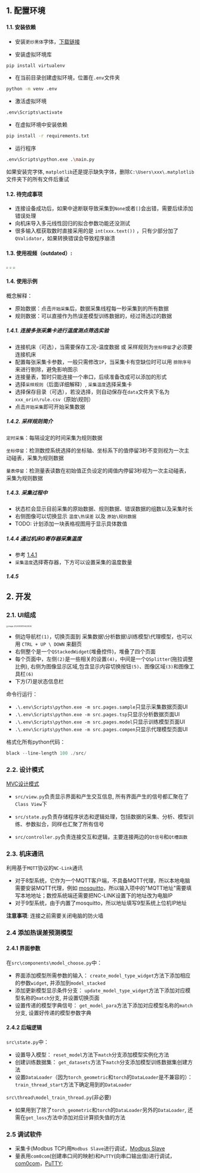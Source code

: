 ## 1. 配置环境

#### 1.1. 安装依赖

- 安装`更纱黑体`字体，[下载链接](https://mirrors.tuna.tsinghua.edu.cn/github-release/be5invis/Sarasa-Gothic/Sarasa%20Gothic%2C%20Version%201.0.21/SarasaUiSC-TTF-1.0.21.7z)

- 安装虚拟环境库
```bash
pip install virtualenv
```
- 在当前目录创建虚拟环境，位置在`.env`文件夹
```bash
python -m venv .env
```
- 激活虚拟环境
```bash
.env\Scripts\activate
```
- 在虚拟环境中安装依赖
```bash
pip install -r requirements.txt
```
- 运行程序
```bash
.env\Scripts\python.exe .\main.py   
```

如果安装完字体, `matplotlib`还是提示缺失字体，删除`C:\Users\xxx\.matplotlib`文件夹下的所有文件后重试

#### 1.2. 待完成事项

- 连接设备成功后，如果中途断联导致采集到`None`或者`[]`会出错，需要后续添加错误处理
- 向机床导入多元线性回归的拟合参数功能还没测试
- 很多输入框获取数时直接采用的是 `int(xxx.text())` ，只有少部分加了`QValidator`，如果转换错误会导致程序崩溃

#### 1.3. 使用视频（outdated）:

<img src="doc/sample.gif" style="zoom:33%;" />

<img src="doc/tsp.gif" style="zoom:33%;" />

<img src="doc/model.gif" style="zoom:33%;" />

#### 1.4. 使用示例

概念解释：

- 原始数据：点击`开始采集`后，数据采集线程每一秒采集到的所有数据
- 规则数据：可以直接作为热误差模型训练数据的，经过筛选过的数据

##### 1.4.1. 连接多张采集卡进行温度测点筛选实验

- 连接机床（可选），当需要保存工况-温度数据 或 采样规则为`坐标停留`才必须要连接机床
- 配置每张采集卡参数，一般只需修改`IP`，当采集卡有空缺位时可以用 `排除序号` 来进行剔除，避免影响图示
- 连接量表，暂时只能连接一个串口，后续准备改成可以添加的形式
- 选择`采样规则`（后面详细解释）, `采集温度`选择采集卡
- 选择保存目录（可选），若没选择，则自动保存在`data`文件夹下名为`xxx_orin\rule.csv`（原始\规则）
- 点击`开始采集`即可开始采集数据

##### 1.4.2. 采样规则简介

`定时采集`：每隔设定的时间采集为规则数据

`坐标停留`：检测数控系统选择的坐标轴、坐标系下的值停留3秒不变则视为一次主动碰表，采集为规则数据

`量表停留`：检测量表读数在初始值正负设定的阈值内停留3秒视为一次主动碰表，采集为规则数据

##### 1.4.3. 采集过程中

- 状态栏会显示目前采集的原始数据、规则数据、错误数据的组数以及采集时长
- 右侧图像可以切换显示 `温度\热误差` 以及 `原始\规则数据`
- TODO: 计划添加一块表格视图用于显示具体数值

##### 1.4.4 通过机床G寄存器采集温度

- 参考 [1.4.1](#141-连接多张采集卡进行温度测点筛选实验)
- `采集温度`选择寄存器，下方可以设置采集的温度数量

##### 1.4.5 

## 2. 开发

### 2.1. UI组成

<img src="doc/layout.png" alt="image-20240909154620636" style="zoom:33%;" />

- 侧边导航栏`(1)`，切换页面到 采集数据\分析数据\训练模型\代理模型，也可以用 `CTRL + UP \ DOWN` 来翻页
- 右侧整个是一个`QStackedWidget`(堆叠控件)，堆叠了四个页面
- 每个页面中，左侧`(2)`是一些相关的设置`(4)`，中间是一个`QSplitter`(拖拉调整比例), 右侧为图像显示区域,包含显示内容切换按钮`(5)`、图像区域`(3)`和图像工具栏`(6)`
- 下方(7)是状态信息栏

命令行运行：

- `.\.env\Scripts\python.exe -m src.pages.sample`只显示采集数据页面UI
- `.\.env\Scripts\python.exe -m src.pages.tsp`只显示分析数据页面UI
- `.\.env\Scripts\python.exe -m src.pages.model`只显示训练模型页面UI
- `.\.env\Scripts\python.exe -m src.pages.compen`只显示代理模型页面UI

格式化所有python代码：

```powershell
black --line-length 100 ./src/
```

### 2.2. 设计模式

[MVC设计模式](https://www.runoob.com/design-pattern/mvc-pattern.html)

- `src/view.py`负责显示界面和产生交互信息, 所有界面产生的信号都汇聚在了`Class View`下

- `src/state.py`负责存储程序状态和逻辑处理，包括数据的采集、分析、模型训练、参数拟合，同样也汇聚了所有信号

- `src/controller.py`负责连接交互和逻辑，主要连接两边的`Qt信号`和`Qt槽函数`

### 2.3. 机床通讯

利用基于`MQTT`协议的`NC-Link`通讯

- 对于8型系统，它作为一个MQTT客户端，不具备MQTT代理，所以本地电脑需要安装MQTT代理，例如 [mosquitto](https://mosquitto.org/)，所以输入项中的"MQTT地址"需要填写本地地址；数控系统端还需要把NC-LINK设置下的地址改为电脑IP
- 对于9型系统，由于内置了mosquitto，所以地址填写9型系统上位机IP地址

**注意事项**: 连接之前需要关闭电脑的防火墙

### 2.4 添加热误差预测模型

#### 2.4.1 界面参数

在`src\components\model_choose.py`中：

- 界面添加模型所需参数的输入：
`create_model_type_widget`方法下添加相应的参数`widget`, 并添加到`model_stacked`
- 添加更新模型显示条件分支：
`update_model_type_widget`方法下添加对应模型名称的`match`分支, 并设置切换页面
- 设置传递的模型字典信号：
`get_model_para`方法下添加对应模型名称的`match`分支, 设置好传递的模型参数字典

#### 2.4.2 后端逻辑

`src\state.py`中：

- 设置导入模型：
`reset_model`方法下`match`分支添加模型实例化方法
- 创建训练数据集：
`get_datasets`方法下`match`分支添加模型训练数据集创建方法
- 设置`DataLoader`（因为`torch_geometric`和`torch`的`DataLoader`是不兼容的）：
`train_thread_start`方法下确定用到的`DataLoader`

`src\thread\model_train_thread.py`(非必要)

- 如果用到了除了`torch_geometric`和`torch`的`DataLoader`另外的`DataLoader`, 还需在`get_loss`方法中添加对应计算损失值的方法

### 2.5 调试软件

- 采集卡(Modbus TCP)用`Modbus Slave`进行调试，[Modbus Slave](https://filecr.com/windows/modbus-slave/)
- 量表用`com0com`(创建串口间的映射)和`PuTTY`(向串口输出值)进行调试，[com0com](https://sourceforge.net/projects/com0com/)，[PuTTY](https://www.chiark.greenend.org.uk/~sgtatham/putty/latest.html);